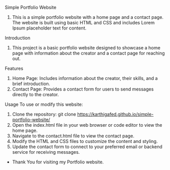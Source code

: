 Simple Portfolio Website
1. This is a simple portfolio website with a home page and a contact page. The website is built using basic HTML and CSS and includes Lorem Ipsum placeholder text for content.

Introduction
1. This project is a basic portfolio website designed to showcase a home page with information about the creator and a contact page for reaching out.

Features
1. Home Page: Includes information about the creator, their skills, and a brief introduction.
2. Contact Page: Provides a contact form for users to send messages directly to the creator.

Usage
To use or modify this website:

1. Clone the repository: git clone https://karthigafed.github.io/simple-portfolio-website/
2. Open the index.html file in your web browser or code editor to view the home page.
3. Navigate to the contact.html file to view the contact page.
4. Modify the HTML and CSS files to customize the content and styling.
5. Update the contact form to connect to your preferred email or backend service for receiving messages.

* Thank You for visiting my Portfolio website. 
